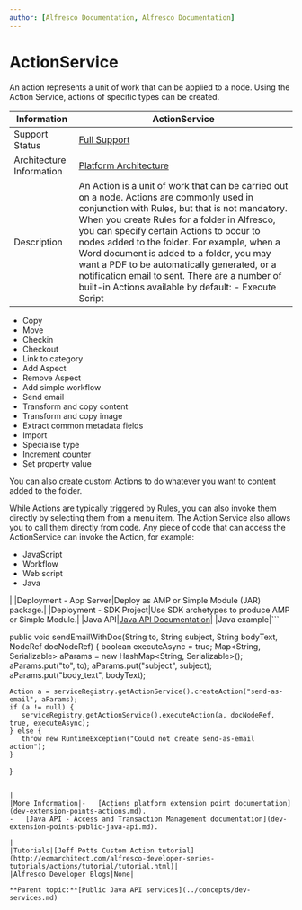 ```yaml
---
author: [Alfresco Documentation, Alfresco Documentation]
---
```


# ActionService

An action represents a unit of work that can be applied to a node. Using the Action Service, actions of specific types can be created.

|Information|ActionService|
|-----------|-------------|
|Support Status|[Full Support](http://docs.alfresco.com/support/concepts/su-product-lifecycle.html)|
|Architecture Information|[Platform Architecture](../concepts/dev-platform-arch.md)|
|Description|An Action is a unit of work that can be carried out on a node. Actions are commonly used in conjunction with Rules, but that is not mandatory. When you create Rules for a folder in Alfresco, you can specify certain Actions to occur to nodes added to the folder. For example, when a Word document is added to a folder, you may want a PDF to be automatically generated, or a notification email to sent. There are a number of built-in Actions available by default: -   Execute Script
-   Copy
-   Move
-   Checkin
-   Checkout
-   Link to category
-   Add Aspect
-   Remove Aspect
-   Add simple workflow
-   Send email
-   Transform and copy content
-   Transform and copy image
-   Extract common metadata fields
-   Import
-   Specialise type
-   Increment counter
-   Set property value

 You can also create custom Actions to do whatever you want to content added to the folder.

 While Actions are typically triggered by Rules, you can also invoke them directly by selecting them from a menu item. The Action Service also allows you to call them directly from code. Any piece of code that can access the ActionService can invoke the Action, for example:

 -   JavaScript
-   Workflow
-   Web script
-   Java

|
|Deployment - App Server|Deploy as AMP or Simple Module \(JAR\) package.|
|Deployment - SDK Project|Use SDK archetypes to produce AMP or Simple Module.|
|Java API|[Java API Documentation](http://dev.alfresco.com/resource/AlfrescoOne/5.1/PublicAPI/org/alfresco/service/cmr/action/ActionService.html)|
|Java example|```

                  
public void sendEmailWithDoc(String to, String subject, String bodyText, NodeRef docNodeRef) {
    boolean executeAsync = true;
    Map<String, Serializable> aParams = new HashMap<String, Serializable>();
    aParams.put("to", to);
    aParams.put("subject", subject);
    aParams.put("body_text", bodyText);

    Action a = serviceRegistry.getActionService().createAction("send-as-email", aParams);
    if (a != null) {
       serviceRegistry.getActionService().executeAction(a, docNodeRef, true, executeAsync);
    } else {
       throw new RuntimeException("Could not create send-as-email action");
    }
}                  
                  
               
```

|
|More Information|-   [Actions platform extension point documentation](dev-extension-points-actions.md).
-   [Java API - Access and Transaction Management documentation](dev-extension-points-public-java-api.md).

|
|Tutorials|[Jeff Potts Custom Action tutorial](http://ecmarchitect.com/alfresco-developer-series-tutorials/actions/tutorial/tutorial.html)|
|Alfresco Developer Blogs|None|

**Parent topic:**[Public Java API services](../concepts/dev-services.md)

